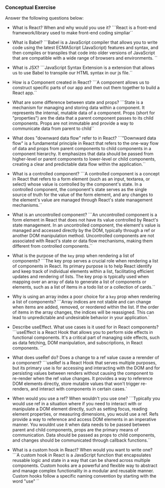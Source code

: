 ### Conceptual Exercise

Answer the following questions below:

- What is React? When and why would you use it?
```React is a front-end framework/library used to make front-end coding simpliar``

- What is Babel?
```Babel is a JavaScript compiler that allows you to write code using the latest ECMAScript (JavaScript) features and syntax, and then compiles or transpiles that code into older versions of JavaScript that are compatible with a wide range of browsers and environments. ``

- What is JSX?
```JavaScript Syntax Extension is a extension that allows us to use Babel to transpile our HTML syntax in our js file.``

- How is a Component created in React?
```A component allows us to construct specific parts of our app and then out them together to build a React app.``

- What are some difference between state and props?
```State is a mechanism for managing and storing data within a component. It represents the internal, mutable data of a component. Props (short for "properties") are the data that a parent component passes to its child components. Props are not immutable and provide a way to communicate data from parent to child``

- What does "downward data flow" refer to in React?
```"Downward data flow" is a fundamental principle in React that refers to the one-way flow of data and props from parent components to child components in a component hierarchy. It emphasizes that data should be passed from higher-level or parent components to lower-level or child components, creating a clear and predictable data flow within the application.``

- What is a controlled component?
```A controlled component is a concept in React that refers to a form element (such as an input, textarea, or select) whose value is controlled by the component's state. In a controlled component, the component's state serves as the single source of truth for the value of the form element, and any changes to the element's value are managed through React's state management mechanisms.``

- What is an uncontrolled component?
```An uncontrolled component is a form element in React that does not have its value controlled by React's state management. In an uncontrolled component, the element's value is managed and accessed directly by the DOM, typically through a ref or another DOM manipulation method. Uncontrolled components are not associated with React's state or data flow mechanisms, making them different from controlled components.``

- What is the purpose of the `key` prop when rendering a list of components?
```The key prop serves a crucial role when rendering a list of components in React. Its primary purpose is to help React identify and keep track of individual elements within a list, facilitating efficient updates and rendering of lists. The key prop is typically used when mapping over an array of data to generate a list of components or elements, such as a list of items in a todo list or a collection of cards.``

- Why is using an array index a poor choice for a `key` prop when rendering a list of components?
```Array indices are not stable and can change when items are added, removed, or reordered within the list. If the order of items in the array changes, the indices will be reassigned. This can lead to unpredictable and undesirable behavior in your application.`

- Describe useEffect.  What use cases is it used for in React components?
```useEffect is a React Hook that allows you to perform side effects in functional components. It's a critical part of managing side effects, such as data fetching, DOM manipulation, and subscriptions, in React components. ``

- What does useRef do?  Does a change to a ref value cause a rerender of a component?
```useRef is a React Hook that serves multiple purposes, but its primary use is for accessing and interacting with the DOM and for persisting values between renders without causing the component to re-render when the ref value changes. It provides a way to reference DOM elements directly, store mutable values that won't trigger re-renders, and interact with components in certain cases.`

- When would you use a ref? When wouldn't you use one?
```Typically you would use ref in a situation where if you need to interact with or manipulate a DOM element directly, such as setting focus, reading element properties, or measuring dimensions, you would use a ref. Refs provide a way to reference and access DOM elements in an imperative manner. You wouldnt use it when data needs to be passed between parent and child components, props are the primary means of communication. Data should be passed as props to child components, and changes should be communicated through callback functions.``

- What is a custom hook in React? When would you want to write one?
```A custom hook in React is a JavaScript function that encapsulates reusable logic and state in a way that can be shared across multiple components. Custom hooks are a powerful and flexible way to abstract and manage complex functionality in a modular and reusable manner. Custom hooks follow a specific naming convention by starting with the word "use" ``
